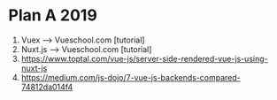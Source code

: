 # Plan A 2019
1. Vuex --> Vueschool.com [tutorial]
2. Nuxt.js --> Vueschool.com [tutorial]
3. https://www.toptal.com/vue-js/server-side-rendered-vue-js-using-nuxt-js
4. https://medium.com/js-dojo/7-vue-js-backends-compared-74812da014f4
